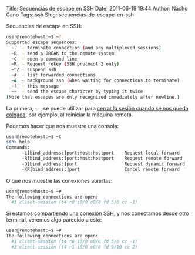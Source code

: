 Title: Secuencias de escape en SSH
Date: 2011-06-18 19:44
Author: Nacho Cano
Tags: ssh
Slug: secuencias-de-escape-en-ssh

Secuencias de escape en SSH:

```bash
user@remotehost:~$ ~?
Supported escape sequences:
  ~.  - terminate connection (and any multiplexed sessions)
  ~B  - send a BREAK to the remote system
  ~C  - open a command line
  ~R  - Request rekey (SSH protocol 2 only)
  ~^Z - suspend ssh
  ~#  - list forwarded connections
  ~&  - background ssh (when waiting for connections to terminate)
  ~?  - this message
  ~~  - send the escape character by typing it twice
(Note that escapes are only recognized immediately after newline.)
```

La primera, `~.`, se puede utilizar para [cerrar la sesión cuando se nos
queda colgada][], por ejemplo, al reiniciar la máquina remota.

Podemos hacer que nos muestre una consola:

```bash
user@remotehost:~$ ~C
ssh> help
Commands:
      -L[bind_address:]port:host:hostport    Request local forward
      -R[bind_address:]port:host:hostport    Request remote forward
      -D[bind_address:]port                  Request dynamic forward
      -KR[bind_address:]port                 Cancel remote forward
```

O que nos muestre las conexiones abiertas:

```bash
user@remotehost:~$ ~#
The following connections are open:
  #1 client-session (t4 r0 i0/0 o0/0 fd 5/6 cc -1)
```

Si estamos [compartiendo una conexión SSH][], y nos conectamos desde
otro terminal, veremos algo parecido a esto:

```bash
user@remotehost:~$ ~#
The following connections are open:
  #1 client-session (t4 r0 i0/0 o0/0 fd 5/6 cc -1)
  #3 client-session (t4 r1 i0/0 o0/0 fd 9/10 cc 2)
```

  [cerrar la sesión cuando se nos queda colgada]: http://www.commandlinefu.com/commands/view/8665/control-ssh-connection
    "cerrar la sesión cuando se nos queda colgada"
  [compartiendo una conexión SSH]: {filename}/admin/compartiendo-una-conexion-por-ssh.md
    "compartiendo una conexión SSH"
